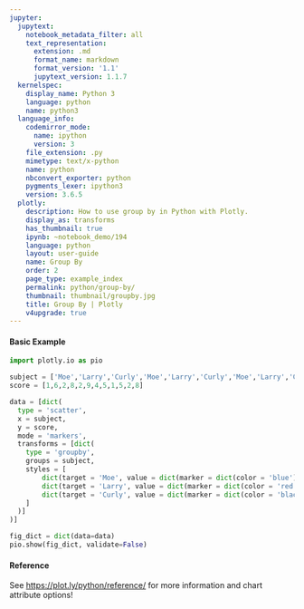 ```yaml
---
jupyter:
  jupytext:
    notebook_metadata_filter: all
    text_representation:
      extension: .md
      format_name: markdown
      format_version: '1.1'
      jupytext_version: 1.1.7
  kernelspec:
    display_name: Python 3
    language: python
    name: python3
  language_info:
    codemirror_mode:
      name: ipython
      version: 3
    file_extension: .py
    mimetype: text/x-python
    name: python
    nbconvert_exporter: python
    pygments_lexer: ipython3
    version: 3.6.5
  plotly:
    description: How to use group by in Python with Plotly.
    display_as: transforms
    has_thumbnail: true
    ipynb: ~notebook_demo/194
    language: python
    layout: user-guide
    name: Group By
    order: 2
    page_type: example_index
    permalink: python/group-by/
    thumbnail: thumbnail/groupby.jpg
    title: Group By | Plotly
    v4upgrade: true
---
```


#### Basic Example

```python
import plotly.io as pio

subject = ['Moe','Larry','Curly','Moe','Larry','Curly','Moe','Larry','Curly','Moe','Larry','Curly']
score = [1,6,2,8,2,9,4,5,1,5,2,8]

data = [dict(
  type = 'scatter',
  x = subject,
  y = score,
  mode = 'markers',
  transforms = [dict(
    type = 'groupby',
    groups = subject,
    styles = [
        dict(target = 'Moe', value = dict(marker = dict(color = 'blue'))),
        dict(target = 'Larry', value = dict(marker = dict(color = 'red'))),
        dict(target = 'Curly', value = dict(marker = dict(color = 'black')))
    ]
  )]
)]

fig_dict = dict(data=data)
pio.show(fig_dict, validate=False)
```

#### Reference
See https://plot.ly/python/reference/ for more information and chart attribute options!